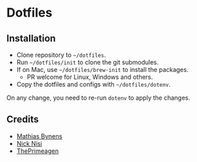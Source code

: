 # Dotfiles

## Installation

- Clone repository to `~/dotfiles`.
- Run `~/dotfiles/init` to clone the git submodules.
- If on Mac, use `~/dotfiles/brew-init` to install the packages.
  - PR welcome for Linux, Windows and others.
- Copy the dotfiles and configs with `~/dotfiles/dotenv`.

On any change, you need to re-run `dotenv` to apply the changes.

## Credits
- [Mathias Bynens](https://github.com/mathiasbynens/dotfiles/) 
- [Nick Nisi](https://github.com/nicknisi/dotfiles)
- [ThePrimeagen](https://github.com/ThePrimeagen/dev)

